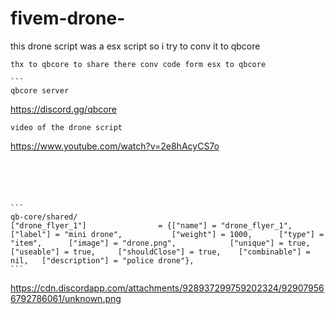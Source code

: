 # fivem-drone-
this drone script was a esx script so i try to conv it to qbcore 
````
thx to qbcore to share there conv code form esx to qbcore 

```
qbcore server 
````
https://discord.gg/qbcore

````
video of the drone script

````
https://www.youtube.com/watch?v=2e8hAcyCS7o

````





```
qb-core/shared/
["drone_flyer_1"] 			 	 = {["name"] = "drone_flyer_1", 			 		["label"] = "mini drone", 			["weight"] = 1000, 		["type"] = "item", 		["image"] = "drone.png", 			["unique"] = true, 		["useable"] = true, 	["shouldClose"] = true,	   ["combinable"] = nil,   ["description"] = "police drone"},
```
````
https://cdn.discordapp.com/attachments/928937299759202324/929079566792786061/unknown.png
````
